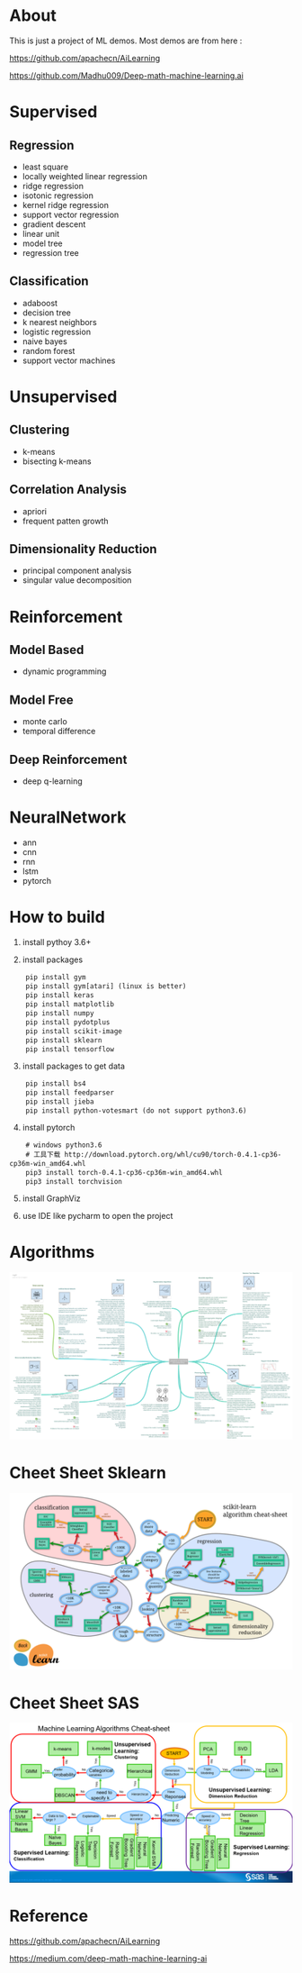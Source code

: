 # About
This is just a project of ML demos. Most demos are from here :

https://github.com/apachecn/AiLearning

https://github.com/Madhu009/Deep-math-machine-learning.ai

# Supervised

## Regression
- least square
- locally weighted linear regression
- ridge regression
- isotonic regression
- kernel ridge regression
- support vector regression
- gradient descent
- linear unit
- model tree
- regression tree

## Classification
- adaboost
- decision tree
- k nearest neighbors
- logistic regression
- naive bayes
- random forest
- support vector machines


# Unsupervised
## Clustering
- k-means
- bisecting k-means

## Correlation Analysis
- apriori
- frequent patten growth


## Dimensionality Reduction
- principal component analysis
- singular value decomposition


# Reinforcement

## Model Based
- dynamic programming

## Model Free
- monte carlo
- temporal difference

## Deep Reinforcement
- deep q-learning

# NeuralNetwork
- ann
- cnn
- rnn
- lstm
- pytorch


# How to build

1. install pythoy 3.6+

2. install packages

```shell
    pip install gym
    pip install gym[atari] (linux is better)
    pip install keras
    pip install matplotlib
    pip install numpy
    pip install pydotplus
    pip install scikit-image
    pip install sklearn
    pip install tensorflow
```

3. install packages to get data

```shell
    pip install bs4
    pip install feedparser
    pip install jieba
    pip install python-votesmart (do not support python3.6)
```

4. install pytorch

```shell
    # windows python3.6
    # 工具下载 http://download.pytorch.org/whl/cu90/torch-0.4.1-cp36-cp36m-win_amd64.whl
    pip3 install torch-0.4.1-cp36-cp36m-win_amd64.whl
    pip3 install torchvision
```

5. install GraphViz

6. use IDE like pycharm to open the project


# Algorithms
![CheatSheet_sklearn](/Images/CheetSheet/Algorithms.png)


# Cheet Sheet Sklearn
![CheatSheet_sklearn](/Images/CheetSheet/CheatSheet_sklearn.png)


# Cheet Sheet SAS
![CheatSheet_sas](/Images/CheetSheet/CheatSheet_sas.png)


# Reference

https://github.com/apachecn/AiLearning

https://medium.com/deep-math-machine-learning-ai
